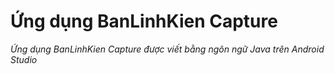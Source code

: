 # Ứng dụng BanLinhKien Capture
*Ứng dụng BanLinhKien Capture được viết bằng ngôn ngữ Java trên Android Studio*
